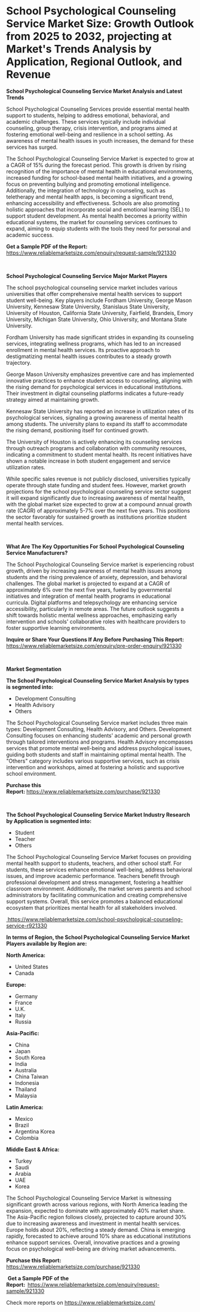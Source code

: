 <p><h1>School Psychological Counseling Service Market Size: Growth Outlook from 2025 to 2032, projecting at Market's Trends Analysis by Application, Regional Outlook, and Revenue</h1></p><p><strong>School Psychological Counseling Service Market Analysis and Latest Trends</strong></p>
<p><p>School Psychological Counseling Services provide essential mental health support to students, helping to address emotional, behavioral, and academic challenges. These services typically include individual counseling, group therapy, crisis intervention, and programs aimed at fostering emotional well-being and resilience in a school setting. As awareness of mental health issues in youth increases, the demand for these services has surged.</p><p>The School Psychological Counseling Service Market is expected to grow at a CAGR of 15% during the forecast period. This growth is driven by rising recognition of the importance of mental health in educational environments, increased funding for school-based mental health initiatives, and a growing focus on preventing bullying and promoting emotional intelligence. Additionally, the integration of technology in counseling, such as teletherapy and mental health apps, is becoming a significant trend, enhancing accessibility and effectiveness. Schools are also promoting holistic approaches that incorporate social and emotional learning (SEL) to support student development. As mental health becomes a priority within educational systems, the market for counseling services continues to expand, aiming to equip students with the tools they need for personal and academic success.</p></p>
<p><strong>Get a Sample PDF of the Report:&nbsp;</strong> <a href="https://www.reliablemarketsize.com/enquiry/request-sample/921330?utm_campaign=3094&utm_medium=2&utm_source=Github&utm_content=ia&utm_term=07032025&utm_id=school-psychological-counseling-service">https://www.reliablemarketsize.com/enquiry/request-sample/921330</a></p>
<p>&nbsp;</p>
<p><strong>School Psychological Counseling Service Major Market Players</strong></p>
<p><p>The school psychological counseling service market includes various universities that offer comprehensive mental health services to support student well-being. Key players include Fordham University, George Mason University, Kennesaw State University, Stanislaus State University, University of Houston, California State University, Fairfield, Brandeis, Emory University, Michigan State University, Ohio University, and Montana State University.</p><p>Fordham University has made significant strides in expanding its counseling services, integrating wellness programs, which has led to an increased enrollment in mental health services. Its proactive approach to destigmatizing mental health issues contributes to a steady growth trajectory.</p><p>George Mason University emphasizes preventive care and has implemented innovative practices to enhance student access to counseling, aligning with the rising demand for psychological services in educational institutions. Their investment in digital counseling platforms indicates a future-ready strategy aimed at maintaining growth.</p><p>Kennesaw State University has reported an increase in utilization rates of its psychological services, signaling a growing awareness of mental health among students. The university plans to expand its staff to accommodate the rising demand, positioning itself for continued growth.</p><p>The University of Houston is actively enhancing its counseling services through outreach programs and collaboration with community resources, indicating a commitment to student mental health. Its recent initiatives have shown a notable increase in both student engagement and service utilization rates.</p><p>While specific sales revenue is not publicly disclosed, universities typically operate through state funding and student fees. However, market growth projections for the school psychological counseling service sector suggest it will expand significantly due to increasing awareness of mental health, with the global market size expected to grow at a compound annual growth rate (CAGR) of approximately 5-7% over the next five years. This positions the sector favorably for sustained growth as institutions prioritize student mental health services.</p></p>
<p>&nbsp;</p>
<p><strong>What Are The Key Opportunities For School Psychological Counseling Service Manufacturers?</strong></p>
<p><p>The School Psychological Counseling Service market is experiencing robust growth, driven by increasing awareness of mental health issues among students and the rising prevalence of anxiety, depression, and behavioral challenges. The global market is projected to expand at a CAGR of approximately 6% over the next five years, fueled by governmental initiatives and integration of mental health programs in educational curricula. Digital platforms and telepsychology are enhancing service accessibility, particularly in remote areas. The future outlook suggests a shift towards holistic mental wellness approaches, emphasizing early intervention and schools' collaborative roles with healthcare providers to foster supportive learning environments.</p></p>
<p><strong>Inquire or Share Your Questions If Any Before Purchasing This Report:</strong> <a href="https://www.reliablemarketsize.com/enquiry/pre-order-enquiry/921330?utm_campaign=3094&utm_medium=2&utm_source=Github&utm_content=ia&utm_term=07032025&utm_id=school-psychological-counseling-service">https://www.reliablemarketsize.com/enquiry/pre-order-enquiry/921330</a></p>
<p>&nbsp;</p>
<p><strong>Market Segmentation</strong></p>
<p><strong>The School Psychological Counseling Service Market Analysis by types is segmented into:</strong></p>
<p><ul><li>Development Consulting</li><li>Health Advisory</li><li>Others</li></ul></p>
<p><p>The School Psychological Counseling Service market includes three main types: Development Consulting, Health Advisory, and Others. Development Consulting focuses on enhancing students' academic and personal growth through tailored interventions and programs. Health Advisory encompasses services that promote mental well-being and address psychological issues, guiding both students and staff in maintaining optimal mental health. The "Others" category includes various supportive services, such as crisis intervention and workshops, aimed at fostering a holistic and supportive school environment.</p></p>
<p><strong>Purchase this Report:&nbsp;</strong><a href="https://www.reliablemarketsize.com/purchase/921330?utm_campaign=3094&utm_medium=2&utm_source=Github&utm_content=ia&utm_term=07032025&utm_id=school-psychological-counseling-service">https://www.reliablemarketsize.com/purchase/921330</a></p>
<p>&nbsp;</p>
<p><strong>The School Psychological Counseling Service Market Industry Research by Application is segmented into:</strong></p>
<p><ul><li>Student</li><li>Teacher</li><li>Others</li></ul></p>
<p><p>The School Psychological Counseling Service Market focuses on providing mental health support to students, teachers, and other school staff. For students, these services enhance emotional well-being, address behavioral issues, and improve academic performance. Teachers benefit through professional development and stress management, fostering a healthier classroom environment. Additionally, the market serves parents and school administrators by facilitating communication and creating comprehensive support systems. Overall, this service promotes a balanced educational ecosystem that prioritizes mental health for all stakeholders involved.</p></p>
<p><a href="https://www.reliablemarketsize.com/school-psychological-counseling-service-r921330?utm_campaign=3094&utm_medium=2&utm_source=Github&utm_content=ia&utm_term=07032025&utm_id=school-psychological-counseling-service">&nbsp;https://www.reliablemarketsize.com/school-psychological-counseling-service-r921330</a></p>
<p><strong>In terms of Region, the School Psychological Counseling Service Market Players available by Region are:</strong></p>
<p>
    <p> <strong> North America: </strong>
        <ul>
            <li>United States</li>
            <li>Canada</li>
        </ul>
        </p> 
    <p> <strong> Europe: </strong>
        <ul>
            <li>Germany</li>
            <li>France</li>
            <li>U.K.</li>
            <li>Italy</li>
            <li>Russia</li>
        </ul>
        </p> 
    <p> <strong> Asia-Pacific: </strong>
        <ul>
            <li>China</li>
            <li>Japan</li>
            <li>South Korea</li>
            <li>India</li>
            <li>Australia</li>
            <li>China Taiwan</li>
            <li>Indonesia</li>
            <li>Thailand</li>
            <li>Malaysia</li>
        </ul>
        </p> 
    <p> <strong> Latin America: </strong>
        <ul>
            <li>Mexico</li>
            <li>Brazil</li>
            <li>Argentina Korea</li>
            <li>Colombia</li>
        </ul>
        </p> 
    <p> <strong> Middle East & Africa: </strong>
        <ul>
            <li>Turkey</li>
            <li>Saudi</li>
            <li>Arabia</li>
            <li>UAE</li>
            <li>Korea</li>
        </ul>
    </p>
    </p>
<p><p>The School Psychological Counseling Service Market is witnessing significant growth across various regions, with North America leading the expansion, expected to dominate with approximately 40% market share. The Asia-Pacific region follows closely, projected to capture around 30% due to increasing awareness and investment in mental health services. Europe holds about 20%, reflecting a steady demand. China is emerging rapidly, forecasted to achieve around 10% share as educational institutions enhance support services. Overall, innovative practices and a growing focus on psychological well-being are driving market advancements.</p></p>
<p><strong>Purchase this Report: </strong><a href="https://www.reliablemarketsize.com/purchase/921330?utm_campaign=3094&utm_medium=2&utm_source=Github&utm_content=ia&utm_term=07032025&utm_id=school-psychological-counseling-service">https://www.reliablemarketsize.com/purchase/921330</a></p>
<p>&nbsp;<strong>Get a Sample PDF of the Report:&nbsp;&nbsp;</strong><a href="https://www.reliablemarketsize.com/enquiry/request-sample/921330?utm_campaign=3094&utm_medium=2&utm_source=Github&utm_content=ia&utm_term=07032025&utm_id=school-psychological-counseling-service">https://www.reliablemarketsize.com/enquiry/request-sample/921330</a></p>
<p><strong></strong></p>
<p>Check more reports on <a href="https://www.reliablemarketsize.com/?utm_campaign=3094&utm_medium=2&utm_source=Github&utm_content=ia&utm_term=07032025&utm_id=school-psychological-counseling-service">https://www.reliablemarketsize.com/</a></p>